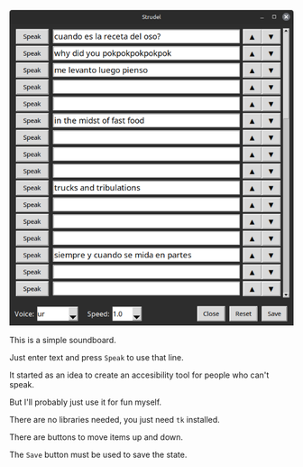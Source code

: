 ![](screenshot.png)

This is a simple soundboard.

Just enter text and press `Speak` to use that line.

It started as an idea to create an accesibility tool for people who can't speak.

But I'll probably just use it for fun myself.

There are no libraries needed, you just need `tk` installed.

There are buttons to move items up and down.

The `Save` button must be used to save the state.